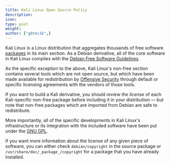 ```yaml
---
title: Kali Linux Open Source Policy
description:
icon:
type: post
weight:
author: ["g0tmi1k",]
---
```


Kali Linux is a Linux distribution that aggregates thousands of free software [packages](https://pkg.kali.org/) in its main section. As a Debian derivative, all of the core software in Kali Linux complies with the [Debian Free Software Guidelines](https://www.debian.org/social_contract#guidelines).

As the specific exception to the above, Kali Linux's non-free section contains several tools which are not open source, but which have been made available for redistribution by [Offensive Security](https://www.offensive-security.com/) through default or specific licensing agreements with the vendors of those tools.

If you want to build a Kali derivative, you should _review the license_ of each Kali-specific non-free package before including it in your distribution — but note that non-free packages which are imported from Debian are safe to redistribute.

More importantly, all of the specific developments in Kali Linux's infrastructure or its integration with the included software have been put under the [GNU GPL](http://www.gnu.org/licenses/gpl.html).

If you want more information about the license of any given piece of software, you can either check `debian/copyright` in the source package or `/usr/share/doc/_package_/copyright` for a package that you have already installed.
